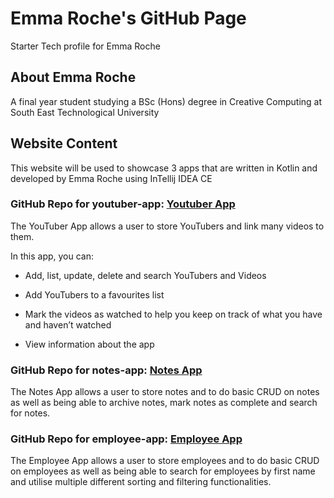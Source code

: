 # Emma Roche's GitHub Page

Starter Tech profile for Emma Roche

## About Emma Roche

A final year student studying a BSc (Hons) degree in Creative Computing at South East Technological University

## Website Content

This website will be used to showcase 3 apps that are written in Kotlin and developed by Emma Roche using InTellij IDEA CE 

### GitHub Repo for youtuber-app: [Youtuber App](https://github.com/emmaroche/youtuber-app.git)

The YouTuber App allows a user to store YouTubers and link many videos to them.

In this app, you can:

 - Add, list, update, delete and search YouTubers and Videos
           
- Add YouTubers to a favourites list
           
- Mark the videos as watched to help you keep on track of what you have and haven’t watched
           
 - View information about the app

### GitHub Repo for notes-app: [Notes App](https://github.com/emmaroche/notes-app.git)

The Notes App allows a user to store notes and to do basic CRUD on notes as well as being able to archive notes, mark notes as complete and search for notes.

### GitHub Repo for employee-app: [Employee App](https://github.com/emmaroche/employee-app.git)

The Employee App allows a user to store employees and to do basic CRUD on employees as well as being able to search for employees by first name and utilise multiple different sorting and filtering functionalities.
